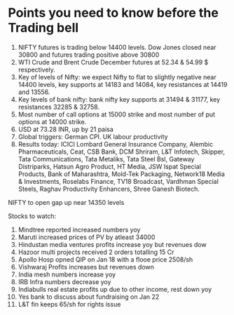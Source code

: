 # Points you need to know before the Trading bell
1. NIFTY futures is trading below 14400 levels. Dow Jones closed near 30800 and futures trading positive above 30800
2. WTI Crude and Brent Crude December futures at 52.34 & 54.99 $ respectively. 
3. Key of levels of Nifty: we expect Nifty to flat to slightly negative near 14400 levels, key supports at 14183 and 14084, key resistances at 14419 and 13556.
4. Key levels of bank nifty: bank nifty key supports at 31494 & 31177, key resistances 32285 & 32758.
5. Most number of call options at 15000 strike and most number of put options at 14000 strike.
6. USD at 73.28 INR, up by 21 paisa
7. Global triggers: German CPI. UK labour productivity
8. Results today: ICICI Lombard General Insurance Company, Alembic Pharmaceuticals, Ceat, CSB Bank, DCM Shriram, L&T Infotech, Skipper, Tata Communications, Tata Metaliks, Tata Steel Bsl, Gateway Distriparks, Hatsun Agro Product, HT Media, JSW Ispat Special Products, Bank of Maharashtra, Mold-Tek Packaging, Network18 Media & Investments, Roselabs Finance, TV18 Broadcast, Vardhman Special Steels, Raghav Productivity Enhancers, Shree Ganesh Biotech.

NIFTY to open gap up near 14350 levels

Stocks to watch:
1. Mindtree reported increased numbers yoy
2. Maruti increased prices of PV by atleast 34000
3. Hindustan media ventures profits increase yoy but revenues dow
4. Hazoor multi projects received 2 orders totalling 15 Cr
5. Apollo Hosp opned QIP on Jan 18 with a flooe price 2508/sh
6. Vishwaraj Profits increases but revenues down
7. India mesh numbers increase yoy
8. IRB Infra numbers decrease yoy
9. Indiabulls real estate profits up due to other income, rest down yoy
10. Yes bank to discuss about fundraising on Jan 22
11. L&T fin keeps 65/sh for rights issue
